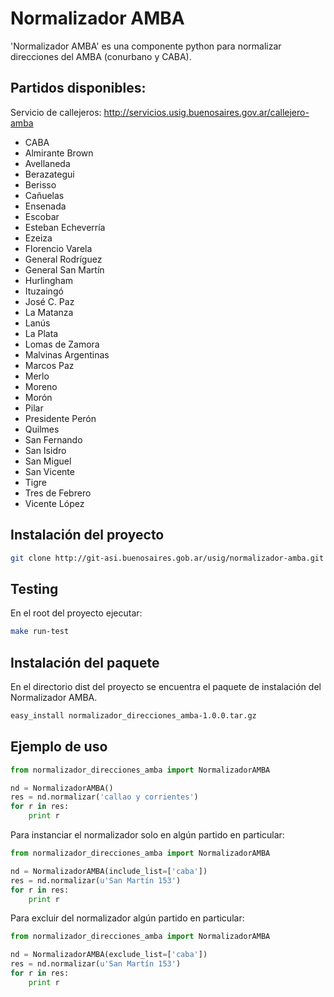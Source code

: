 # Normalizador AMBA
'Normalizador AMBA' es una componente python para normalizar direcciones del AMBA (conurbano y CABA).

## Partidos disponibles:
Servicio de callejeros: http://servicios.usig.buenosaires.gov.ar/callejero-amba
* CABA
* Almirante Brown
* Avellaneda
* Berazategui
* Berisso
* Cañuelas
* Ensenada
* Escobar
* Esteban Echeverría
* Ezeiza
* Florencio Varela
* General Rodríguez
* General San Martín
* Hurlingham
* Ituzaingó
* José C. Paz
* La Matanza
* Lanús
* La Plata
* Lomas de Zamora
* Malvinas Argentinas
* Marcos Paz
* Merlo
* Moreno
* Morón
* Pilar
* Presidente Perón
* Quilmes
* San Fernando
* San Isidro
* San Miguel
* San Vicente
* Tigre
* Tres de Febrero
* Vicente López

## Instalación del proyecto
```sh
git clone http://git-asi.buenosaires.gob.ar/usig/normalizador-amba.git
```

## Testing
En el root del proyecto ejecutar:

```sh
make run-test
```

## Instalación del paquete
En el directorio dist del proyecto se encuentra el paquete de instalación del Normalizador AMBA.

```sh
easy_install normalizador_direcciones_amba-1.0.0.tar.gz
```

## Ejemplo de uso
```python
from normalizador_direcciones_amba import NormalizadorAMBA

nd = NormalizadorAMBA()
res = nd.normalizar('callao y corrientes')
for r in res:
    print r
```

Para instanciar el normalizador solo en algún partido en particular:

```python
from normalizador_direcciones_amba import NormalizadorAMBA

nd = NormalizadorAMBA(include_list=['caba'])
res = nd.normalizar(u'San Martín 153')
for r in res:
    print r
```

Para excluir del normalizador algún partido en particular:

```python
from normalizador_direcciones_amba import NormalizadorAMBA

nd = NormalizadorAMBA(exclude_list=['caba'])
res = nd.normalizar(u'San Martín 153')
for r in res:
    print r
```
